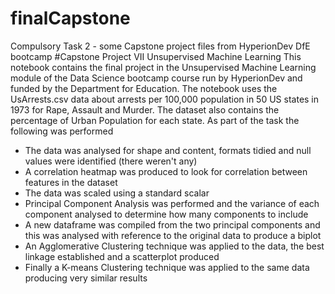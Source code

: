 # finalCapstone
Compulsory Task 2 - some Capstone project files from HyperionDev DfE bootcamp
#Capstone Project VII Unsupervised Machine Learning
This notebook contains the final project in the Unsupervised Machine Learning module of the Data Science bootcamp course run by HyperionDev
and funded by the Department for Education.
The notebook uses the UsArrests.csv data about arrests per 100,000 population in 50 US states in 1973 for Rape, Assault and Murder.  The 
dataset also contains the percentage of Urban Population for each state.
As part of the task the following was performed
* The data was analysed for shape and content, formats tidied and null values were identified (there weren't any)
* A correlation heatmap was produced to look for correlation between features in the dataset
* The data was scaled using a standard scalar
* Principal Component Analysis was performed and the variance of each component analysed to determine how many components to include
* A new dataframe was compiled from the two principal components and this was analysed with reference to the original data to produce 
a biplot
* An Agglomerative Clustering technique was applied to the data, the best linkage established and a scatterplot produced
* Finally a K-means Clustering technique was applied to the same data producing very similar results

